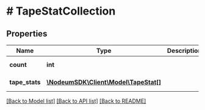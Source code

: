 # # TapeStatCollection

## Properties

Name | Type | Description | Notes
------------ | ------------- | ------------- | -------------
**count** | **int** |  | [optional] [readonly] 
**tape_stats** | [**\NodeumSDK\Client\Model\TapeStat[]**](TapeStat.md) |  | [optional] [readonly] 

[[Back to Model list]](../../README.md#documentation-for-models) [[Back to API list]](../../README.md#documentation-for-api-endpoints) [[Back to README]](../../README.md)


